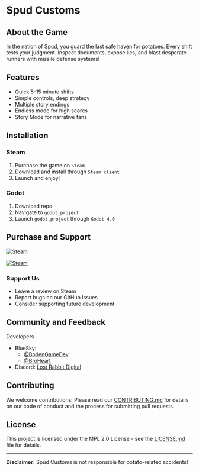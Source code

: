 # Spud Customs

## About the Game

In the nation of Spud, you guard the last safe haven for potatoes. Every shift tests your judgment. Inspect documents, expose lies, and blast desperate runners with missile defense systems!

## Features

- Quick 5-15 minute shifts
- Simple controls, deep strategy
- Multiple story endings
- Endless mode for high scores
- Story Mode for narrative fans

## Installation

### Steam
1. Purchase the game on `Steam`
2. Download and install through `Steam client`
3. Launch and enjoy!
### Godot
1. Download repo
2. Navigate to `godot_project` 
3. Launch `godot.project` through `Godot 4.0`

## Purchase and Support

[![Steam](https://img.shields.io/badge/$4.99_on_Steam-000000?style=for-the-badge&logo=steam&logoColor=white)](https://store.steampowered.com/app/3291880/Spud_Customs/)

[![Steam](https://img.shields.io/badge/Free_Demo_on_Steam-000000?style=for-the-badge&logo=steam&logoColor=white)](https://store.steampowered.com/app/3356370/Spud_Customs_Demo/)


### Support Us
- Leave a review on Steam
- Report bugs on our GitHub Issues
- Consider supporting future development

## Community and Feedback

Developers
- BlueSky: 
	- [@BodenGameDev](https://bsky.app/profile/bodengamedev.bsky.social)
	- [@BroHeart](https://bsky.app/profile/broheartttv.bsky.social)
- Discord: [Lost Rabbit Digital](https://discord.gg/Y7caBf7gBj)

## Contributing

We welcome contributions! Please read our [CONTRIBUTING.md](CONTRIBUTING.md) for details on our code of conduct and the process for submitting pull requests.

## License

This project is licensed under the MPL 2.0 License - see the [LICENSE.md](LICENSE.md) file for details.

---

**Disclaimer:** Spud Customs is not responsible for potato-related accidents!